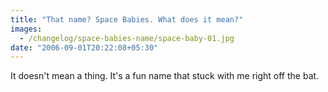 ```yaml
---
title: "That name? Space Babies. What does it mean?"
images:
  - /changelog/space-babies-name/space-baby-01.jpg
date: "2006-09-01T20:22:08+05:30"
---
```

It doesn't mean a thing. It's a fun name that stuck with me right off the bat.
<!--more-->

